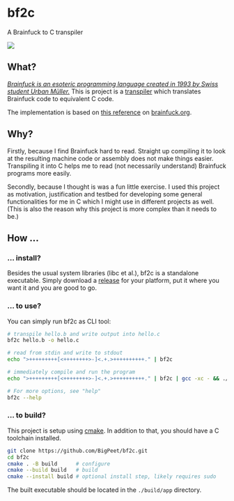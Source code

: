 # bf2c

A Brainfuck to C transpiler

![](https://github.com/BigPeet/bf2c/actions/workflows/cmake-multi-platform.yml/badge.svg)

## What?

*[Brainfuck is an esoteric programming language created in 1993 by Swiss student Urban Müller.](https://en.wikipedia.org/wiki/Brainfuck)*
This is project is a [transpiler](https://en.wikipedia.org/wiki/Source-to-source_compiler) which translates Brainfuck code to equivalent C code.

The implementation is based on [this reference](https://brainfuck.org/brainfuck.html) on [brainfuck.org](https://brainfuck.org).

## Why?

Firstly, because I find Brainfuck hard to read.
Straight up compiling it to look at the resulting machine code or assembly does not make things easier.
Transpiling it into C helps me to read (not necessarily understand) Brainfuck programs more easily.

Secondly, because I thought is was a fun little exercise.
I used this project as motivation, justification and testbed for developing some general functionalities for me in C which I might use in different projects as well.
(This is also the reason why this project is more complex than it needs to be.)

## How ...

### ... install?

Besides the usual system libraries (libc et al.), bf2c is a standalone executable.
Simply download a [release](https://github.com/BigPeet/bf2c/releases) for your platform, put it where you want it and you are good to go.

### ... to use?

You can simply run bf2c as CLI tool:

```bash
# transpile hello.b and write output into hello.c
bf2c hello.b -o hello.c

# read from stdin and write to stdout
echo ">+++++++++[<++++++++>-]<.+.>++++++++++." | bf2c

# immediately compile and run the program
echo ">+++++++++[<++++++++>-]<.+.>++++++++++." | bf2c | gcc -xc - && ./a.out

# For more options, see "help"
bf2c --help
```

### ... to build?

This project is setup using [cmake](https://cmake.org/).
In addition to that, you should have a C toolchain installed.

```bash
git clone https://github.com/BigPeet/bf2c.git
cd bf2c
cmake . -B build      # configure
cmake --build build   # build
cmake --install build # optional install step, likely requires sudo
```

The built executable should be located in the `./build/app` directory.
